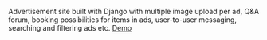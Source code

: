 Advertisement site built with Django with multiple image upload per ad, Q&A forum, booking possibilities for items in ads, user-to-user messaging, searching and filtering ads etc.
[Demo](https://sinisaos.pythonanywhere.com/)
